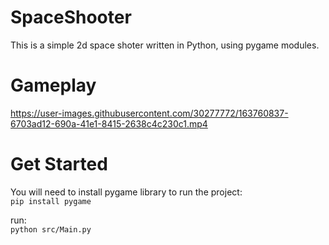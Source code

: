 # SpaceShooter
This is a simple 2d space shoter written in Python, using pygame modules.  

# Gameplay
https://user-images.githubusercontent.com/30277772/163760837-6703ad12-690a-41e1-8415-2638c4c230c1.mp4

# Get Started
You will need to install pygame library to run the project:    
`pip install pygame`
    
run:   
`python src/Main.py`
